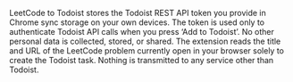 LeetCode to Todoist stores the Todoist REST API token you provide in Chrome sync storage on your own devices. The token is used only to authenticate Todoist API calls when you press ‘Add to Todoist’. No other personal data is collected, stored, or shared. The extension reads the title and URL of the LeetCode problem currently open in your browser solely to create the Todoist task. Nothing is transmitted to any service other than Todoist.